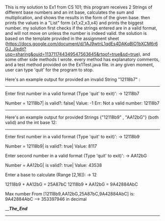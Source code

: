 This is my solution to Ex1 from CS 101;
this program receives 2 Strings of different base numbers and an int base, calculates the sum and multiplication, and shows the results in the form of the given base.
then prints the values in a "List" form {x1,x2,x3,x4} and prints the biggest number.
my solution first checks if the strings entered are in a valid format, and will not move on unless the number is indeed valid.
the solution is based on the template provided in the assignment sheet (https://docs.google.com/document/d/1AJ9wtnL1qdEs4DAKqBlO1bXCM6r6GJ_J/edit?usp=sharing&ouid=113711744349547563645&rtpof=true&sd=true), and some other side methods I wrote.
every method has explanatory comments, and a test method provided on the Ex1Test.java file.
in any given moment, user can type 'quit' for the program to stop.

Here's an example output for provided an invalid String "12118b7" :
________________________________________________________________________
Enter first number in a valid format (Type 'quit' to exit)': -> 12118b7

Number = 12118b7| is valid?: false| Value: -1
Err: Not a valid number: 12118b7
________________________________________________________________________

Here's an example output for provided Strings {"12118b9" , "AA12bG"} (both valid) and the int base 12:
________________________________________________________________________

Enter first number in a valid format (Type 'quit' to exit)': -> 12118b9

Number = 12118b9| is valid?: true| Value: 8117

Enter second number in a valid format (Type 'quit' to exit)': -> AA12bG

Number = AA12bG| is valid?: true| Value: 43538

Enter a base to calculate (Range [2,16]): -> 12


12118b9 + AA12bG = 25A87bC
12118b9 * AA12bG = 9A42884AbC

Max number From [12118b9,AA12bG,25A87bC,9A42884AbC]
is: 9A42884AbC --> 353397946 in decimal

_______________The_End_____________
________________________________________________________________________


